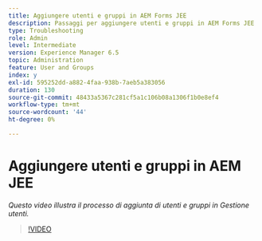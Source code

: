 ```yaml
---
title: Aggiungere utenti e gruppi in AEM Forms JEE
description: Passaggi per aggiungere utenti e gruppi in AEM Forms JEE
type: Troubleshooting
role: Admin
level: Intermediate
version: Experience Manager 6.5
topic: Administration
feature: User and Groups
index: y
exl-id: 595252dd-a882-4faa-938b-7aeb5a383056
duration: 130
source-git-commit: 48433a5367c281cf5a1c106b08a1306f1b0e8ef4
workflow-type: tm+mt
source-wordcount: '44'
ht-degree: 0%

---
```


# Aggiungere utenti e gruppi in AEM JEE

*Questo video illustra il processo di aggiunta di utenti e gruppi in Gestione utenti.*

>[!VIDEO](https://video.tv.adobe.com/v/3417657?quality=12&learn=on&captions=ita)
